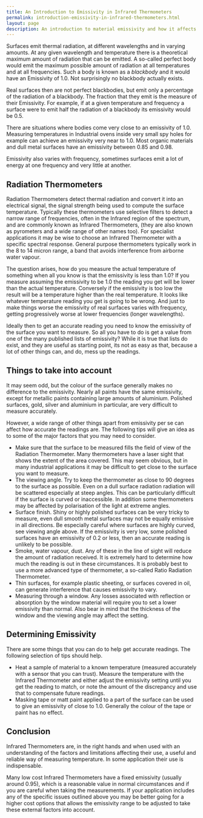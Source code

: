 ```yaml
---
title: An Introduction to Emissivity in Infrared Thermometers
permalink: introduction-emissivity-in-infrared-thermometers.html
layout: page
description: An introduction to material emissivity and how it affects measurement using an infrared thermometer or radiation thermometer.
---
```

<p>Surfaces emit thermal radiation, at different wavelengths and in varying amounts. At any given wavelength and temperature there is a theoretical maximum amount of radiation that can be emitted. A so-called perfect body would emit the maximum possible amount of radiation at all temperatures and at all frequencies. Such a body is known as a <em>blackbody</em> and it would have an Emissivity of 1.0. Not surprisingly no blackbody actually exists.</p><p>Real surfaces then are not perfect blackbodies, but emit only a percentage of the radiation of a blackbody. The fraction that they emit is the measure of their Emissivity. For example, if at a given temperature and frequency a surface were to emit half the radiation of a blackbody its emissivity would be 0.5.</p><p>There are situations where bodies come very close to an emissivity of 1.0. Measuring temperatures in Industrial ovens inside very small spy holes for example can achieve an emissivity very near to 1.0. Most organic materials and dull metal surfaces have an emissivity between 0.85 and 0.98.</p><p>Emissivity also varies with frequency, sometimes surfaces emit a lot of energy at one frequency and very little at another.</p><h2>Radiation Thermometers</h2><p>Radiation Thermometers detect thermal radiation and convert it into an electrical signal, the signal strength being used to compute the surface temperature. Typically these thermometers use selective filters to detect a narrow range of frequencies, often in the Infrared region of the spectrum, and are commonly known as Infrared Thermometers, (they are also known as pyrometers and a wide range of other names too). For specialist applications it may be wise to choose an Infrared Thermometer with a specific spectral response. General purpose thermometers typically work in the 8 to 14 micron range, a band that avoids interference from airborne water vapour.</p><p>The question arises, how do you measure the actual temperature of something when all you know is that the emissivity is less than 1.0? If you measure assuming the emissivity to be 1.0 the reading you get will be lower than the actual temperature. Conversely if the emissivity is too low the result will be a temperature higher than the real temperature. It looks like whatever temperature reading you get is going to be wrong. And just to make things worse the emissivity of real surfaces varies with frequency, getting progressively worse at lower frequencies (longer wavelengths).</p><p>Ideally then to get an accurate reading you need to know the emissivity of the surface you want to measure. So all you have to do is get a value from one of the many published lists of emissivity? While it is true that lists do exist, and they are useful as starting point, its not as easy as that, because a lot of other things can, and do, mess up the readings.</p><h2>Things to take into account</h2><p>It may seem odd, but the colour of the surface generally makes no difference to the emissivity. Nearly all paints have the same emissivity, except for metallic paints containing large amounts of aluminium. Polished surfaces, gold, silver and aluminium in particular, are very difficult to measure accurately.</p><p>However, a wide range of other things apart from emissivity per se can affect how accurate the readings are. The following tips will give an idea as to some of the major factors that you may need to consider.</p><ul><li>Make sure that the surface to be measured fills the field of view of the Radiation Thermometer. Many thermometers have a laser sight that shows the extent of the area covered. This may seem obvious, but in many industrial applications it may be difficult to get close to the surface you want to measure.</li><li>The viewing angle. Try to keep the thermometer as close to 90 degrees to the surface as possible. Even on a dull surface radiation radiation will be scattered especially at steep angles. This can be particularly difficult if the surface is curved or inaccessible. In addition some thermometers may be affected by polarisation of the light at extreme angles.</li><li>Surface finish. Shiny or highly polished surfaces can be very tricky to measure, even dull smooth metal surfaces may not be equally emissive in all directions. Be especially careful where surfaces are highly curved, see viewing angle above. If the emissivity is very low, some polished surfaces have an emissivity of 0.2 or less, then an accurate reading is unlikely to be possible.</li><li>Smoke, water vapour, dust. Any of these in the line of sight will reduce the amount of radiation received. It is extremely hard to determine how much the reading is out in these circumstances. It is probably best to use a more advanced type of thermometer, a so-called Ratio Radiation Thermometer.</li><li>Thin surfaces, for example plastic sheeting, or surfaces covered in oil, can generate interference that causes emissivity to vary.</li><li>Measuring through a window. Any losses associated with reflection or absorption by the window material will require you to set a lower emissivity than normal. Also bear in mind that the thickness of the window and the viewing angle may affect the setting.</li></ul><h2>Determining Emissivity</h2><p>There are some things that you can do to help get accurate readings. The following selection of tips should help.</p><ul><li>Heat a sample of material to a known temperature (measured accurately with a sensor that you can trust). Measure the temperature with the Infrared Thermometer and either adjust the emissivity setting until you get the reading to match, or note the amount of the discrepancy and use that to compensate future readings.</li><li>Masking tape or matt paint applied to a part of the surface can be used to give an emissivity of close to 1.0. Generally the colour of the tape or paint has no effect.</li></ul><h2>Conclusion</h2><p>Infrared Thermometers are, in the right hands and when used with an understanding of the factors and limitations affecting their use, a useful and reliable way of measuring temperature. In some application their use is indispensable.</p><p>Many low cost Infrared Thermometers have a fixed emissivity (usually around 0.95), which is a reasonable value in normal circumstances and if you are careful when taking the measurements. If your application includes any of the specific issues outlined above you may be better going for a higher cost options that allows the emissivity range to be adjusted to take these external factors into account.</p>

